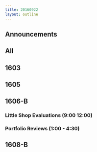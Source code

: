 ```yaml
---
title: 20160922
layout: outline
---
```


## Announcements

## All

## 1603


## 1605


## 1606-B

### Little Shop Evaluations (9:00 12:00)

### Portfolio Reviews (1:00 - 4:30)


## 1608-B
